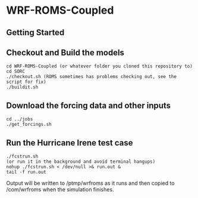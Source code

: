 # WRF-ROMS-Coupled

## Getting Started

## Checkout and Build the models
``` Shell
cd WRF-ROMS-Coupled (or whatever folder you cloned this repository to)
cd SORC
./checkout.sh (ROMS sometimes has problems checking out, see the script for fix)
./buildit.sh
```

## Download the forcing data and other inputs
``` Shell
cd ../jobs
./get_forcings.sh 
```

## Run the Hurricane Irene test case
``` Shell
./fcstrun.sh
(or run it in the background and avoid terminal hangups)
nohup ./fcstrun.sh < /dev/null >& run.out &
tail -f run.out
```
Output will be written to /ptmp/wrfroms as it runs and then copied to /com/wrfroms when the simulation finishes.
